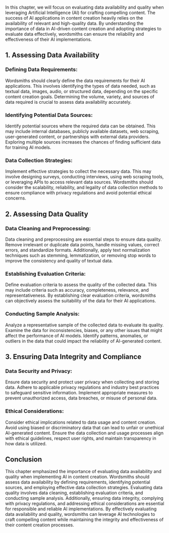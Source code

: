 
In this chapter, we will focus on evaluating data availability and quality when leveraging Artificial Intelligence (AI) for crafting compelling content. The success of AI applications in content creation heavily relies on the availability of relevant and high-quality data. By understanding the importance of data in AI-driven content creation and adopting strategies to evaluate data effectively, wordsmiths can ensure the reliability and effectiveness of their AI implementations.

1\. Assessing Data Availability
------------------------------

### Defining Data Requirements:

Wordsmiths should clearly define the data requirements for their AI applications. This involves identifying the types of data needed, such as textual data, images, audio, or structured data, depending on the specific content creation goals. Determining the volume, variety, and sources of data required is crucial to assess data availability accurately.

### Identifying Potential Data Sources:

Identify potential sources where the required data can be obtained. This may include internal databases, publicly available datasets, web scraping, user-generated content, or partnerships with external data providers. Exploring multiple sources increases the chances of finding sufficient data for training AI models.

### Data Collection Strategies:

Implement effective strategies to collect the necessary data. This may involve designing surveys, conducting interviews, using web scraping tools, or leveraging APIs to access relevant data sources. Wordsmiths should consider the scalability, reliability, and legality of data collection methods to ensure compliance with privacy regulations and avoid potential ethical concerns.

2\. Assessing Data Quality
-------------------------

### Data Cleaning and Preprocessing:

Data cleaning and preprocessing are essential steps to ensure data quality. Remove irrelevant or duplicate data points, handle missing values, correct errors, and standardize formats. Additionally, apply text normalization techniques such as stemming, lemmatization, or removing stop words to improve the consistency and quality of textual data.

### Establishing Evaluation Criteria:

Define evaluation criteria to assess the quality of the collected data. This may include criteria such as accuracy, completeness, relevance, and representativeness. By establishing clear evaluation criteria, wordsmiths can objectively assess the suitability of the data for their AI applications.

### Conducting Sample Analysis:

Analyze a representative sample of the collected data to evaluate its quality. Examine the data for inconsistencies, biases, or any other issues that might affect the performance of AI models. Identify patterns, anomalies, or outliers in the data that could impact the reliability of AI-generated content.

3\. Ensuring Data Integrity and Compliance
-----------------------------------------

### Data Security and Privacy:

Ensure data security and protect user privacy when collecting and storing data. Adhere to applicable privacy regulations and industry best practices to safeguard sensitive information. Implement appropriate measures to prevent unauthorized access, data breaches, or misuse of personal data.

### Ethical Considerations:

Consider ethical implications related to data usage and content creation. Avoid using biased or discriminatory data that can lead to unfair or unethical AI-generated content. Ensure the data collection and usage processes align with ethical guidelines, respect user rights, and maintain transparency in how data is utilized.

Conclusion
----------

This chapter emphasized the importance of evaluating data availability and quality when implementing AI in content creation. Wordsmiths should assess data availability by defining requirements, identifying potential sources, and employing effective data collection strategies. Evaluating data quality involves data cleaning, establishing evaluation criteria, and conducting sample analysis. Additionally, ensuring data integrity, complying with privacy regulations, and addressing ethical considerations are essential for responsible and reliable AI implementations. By effectively evaluating data availability and quality, wordsmiths can leverage AI technologies to craft compelling content while maintaining the integrity and effectiveness of their content creation processes.
